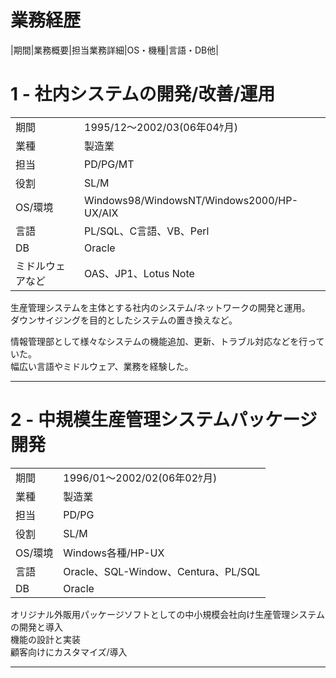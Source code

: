 
# 業務経歴
|期間|業務概要|担当業務詳細|OS・機種|言語・DB他|

# 1 - 社内システムの開発/改善/運用
|||
|---|---|
|期間|1995/12～2002/03(06年04ｹ月)|
|業種|製造業|
|担当|PD/PG/MT|
|役割|SL/M|
|OS/環境|Windows98/WindowsNT/Windows2000/HP-UX/AIX|
|言語|PL/SQL、C言語、VB、Perl|
|DB|Oracle|
|ミドルウェアなど|OAS、JP1、Lotus Note|

生産管理システムを主体とする社内のシステム/ネットワークの開発と運用。  
ダウンサイジングを目的としたシステムの置き換えなど。

情報管理部として様々なシステムの機能追加、更新、トラブル対応などを行っていた。  
幅広い言語やミドルウェア、業務を経験した。

<hr>

# 2 - 中規模生産管理システムパッケージ開発
|||
|---|---|
|期間|1996/01～2002/02(06年02ｹ月)|
|業種|製造業|
|担当|PD/PG|
|役割|SL/M|
|OS/環境|Windows各種/HP-UX|
|言語|Oracle、SQL-Window、Centura、PL/SQL|
|DB|Oracle|

オリジナル外販用パッケージソフトとしての中小規模会社向け生産管理システムの開発と導入  
機能の設計と実装  
顧客向けにカスタマイズ/導入  

<hr>
